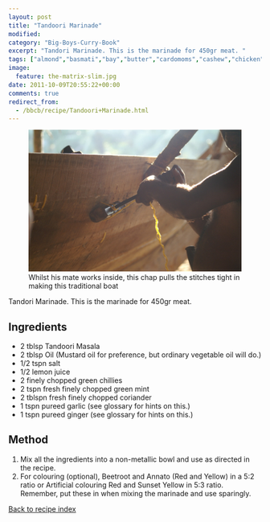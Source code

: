 ```yaml
---
layout: post
title: "Tandoori Marinade"
modified:
category: "Big-Boys-Curry-Book"
excerpt: "Tandori Marinade. This is the marinade for 450gr meat. "
tags: ["almond","basmati","bay","butter","cardomoms","cashew","chicken","cinnamon","cloves","cumin","ghee","lamb","mace","nuts","pepper","rice","saffron","turmeric"]
image:
  feature: the-matrix-slim.jpg
date: 2011-10-09T20:55:22+00:00
comments: true
redirect_from: 
  - /bbcb/recipe/Tandoori+Marinade.html
---
```


<figure>
	<a href="/images/bbcb/pict2288.jpg" alt="Kerala, India" title="Kerala, India &#169; Ashley Kitson 12/09/2011"><img src="/images/bbcb/pict2288.jpg"/></a>
	<figcaption>Whilst his mate works inside, this chap pulls the stitches tight in making this traditional boat</figcaption>
</figure>

Tandori Marinade. This is the marinade for 450gr meat. 
        
## Ingredients
        
<ul><li>2 tblsp Tandoori Masala</li><li>2 tblsp Oil (Mustard oil for preference, but ordinary vegetable oil will do.)</li><li>1/2 tspn salt</li><li>1/2 lemon juice</li><li>2 finely chopped green chillies</li><li>2 tspn fresh finely chopped green mint</li><li>2 tblspn fresh finely chopped coriander</li><li>1 tspn pureed garlic (see glossary for hints on this.)</li><li>1 tspn pureed ginger (see glossary for hints on this.)</li></ul>
        
## Method

<ol><li>Mix all the ingredients into a non-metallic bowl and use as directed in the recipe.</li><li>For colouring (optional), Beetroot and Annato (Red and Yellow) in a 5:2 ratio or Artificial colouring Red and Sunset Yellow in 5:3 ratio. Remember, put these in when mixing the marinade and use sparingly.</li></ol>   

<a href="/bbcb">Back to recipe index</a>      